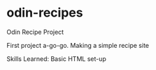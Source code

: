 # odin-recipes
Odin Recipe Project

First project a-go-go. Making a simple recipe site

Skills Learned:
Basic HTML set-up